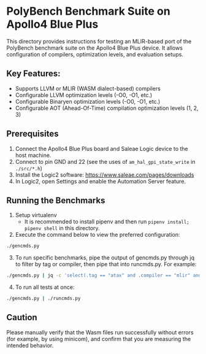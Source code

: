# PolyBench Benchmark Suite on Apollo4 Blue Plus

This directory provides instructions for testing an MLIR-based port of the
PolyBench benchmark suite on the Apollo4 Blue Plus device. It allows 
configuration of compilers, optimization levels, and evaluation setups.

## Key Features:
- Supports LLVM or MLIR (WASM dialect-based) compilers
- Configurable LLVM optimization levels (-O0, -O1, etc.)
- Configurable Binaryen optimization levels (-O0, -O1, etc.)
- Configurable AOT (Ahead-Of-Time) compilation optimization levels (1, 2, 3)

## Prerequisites
1.	Connect the Apollo4 Blue Plus board and Saleae Logic device to the host machine.
2. Connect to pin GND and 22 (see the uses of `am_hal_gpi_state_write` in `./src/*.h`)
3.  Install the Logic2 software: https://www.saleae.com/pages/downloads
4.	In Logic2, open Settings and enable the Automation Server feature.

## Running the Benchmarks
1. Setup virtualenv
	- It is recommended to install pipenv and then run `pipenv install; pipenv shell` in this directory.
2.	Execute the command below to view the preferred configuration:
```sh
./gencmds.py
```
3. To run specific benchmarks, pipe the output of gencmds.py through jq to filter by tag or compiler, then pipe that into runcmds.py. For example:
```sh
./gencmds.py | jq -c 'select(.tag == "atax" and .compiler == "mlir" and .llvm_opt_level == 3 and .binaryen_opt_level == 4)' | ./runcmds.py
```
4. To run all tests at once:
```sh
./gencmds.py | ./runcmds.py
```

## Caution
Please manually verify that the Wasm files run successfully without errors (for
example, by using minicom), and confirm that you are measuring the intended
behavior.
